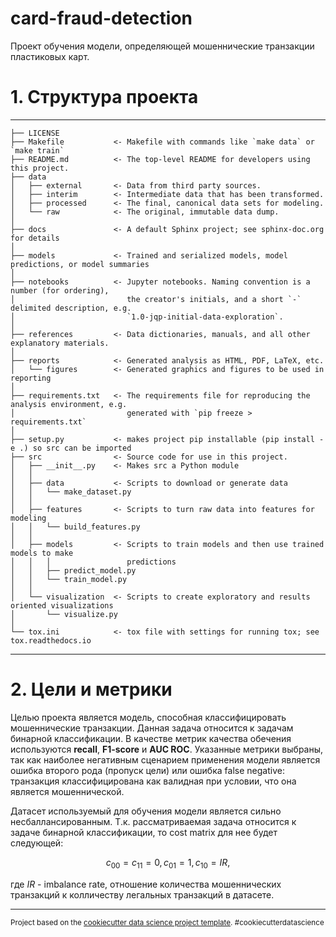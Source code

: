 card-fraud-detection
==============================

Проект обучения модели, определяющей мошеннические транзакции пластиковых карт.

# 1. Структура проекта
------------

    ├── LICENSE
    ├── Makefile           <- Makefile with commands like `make data` or `make train`
    ├── README.md          <- The top-level README for developers using this project.
    ├── data
    │   ├── external       <- Data from third party sources.
    │   ├── interim        <- Intermediate data that has been transformed.
    │   ├── processed      <- The final, canonical data sets for modeling.
    │   └── raw            <- The original, immutable data dump.
    │
    ├── docs               <- A default Sphinx project; see sphinx-doc.org for details
    │
    ├── models             <- Trained and serialized models, model predictions, or model summaries
    │
    ├── notebooks          <- Jupyter notebooks. Naming convention is a number (for ordering),
    │                         the creator's initials, and a short `-` delimited description, e.g.
    │                         `1.0-jqp-initial-data-exploration`.
    │
    ├── references         <- Data dictionaries, manuals, and all other explanatory materials.
    │
    ├── reports            <- Generated analysis as HTML, PDF, LaTeX, etc.
    │   └── figures        <- Generated graphics and figures to be used in reporting
    │
    ├── requirements.txt   <- The requirements file for reproducing the analysis environment, e.g.
    │                         generated with `pip freeze > requirements.txt`
    │
    ├── setup.py           <- makes project pip installable (pip install -e .) so src can be imported
    ├── src                <- Source code for use in this project.
    │   ├── __init__.py    <- Makes src a Python module
    │   │
    │   ├── data           <- Scripts to download or generate data
    │   │   └── make_dataset.py
    │   │
    │   ├── features       <- Scripts to turn raw data into features for modeling
    │   │   └── build_features.py
    │   │
    │   ├── models         <- Scripts to train models and then use trained models to make
    │   │   │                 predictions
    │   │   ├── predict_model.py
    │   │   └── train_model.py
    │   │
    │   └── visualization  <- Scripts to create exploratory and results oriented visualizations
    │       └── visualize.py
    │
    └── tox.ini            <- tox file with settings for running tox; see tox.readthedocs.io


--------
# 2. Цели и метрики

Целью проекта является модель, способная классифицировать мошеннические транзакции. 
Данная задача относится к задачам бинарной классификации.
В качестве метрик качества обечения используются **recall**, **F1-score** и **AUC ROC**. 
Указанные метрики выбраны, так как наиболее негативным сценарием применения модели является ошибка второго рода (пропуск цели) или ошибка false negative: транзакция классифицирована как валидная при условии, что она является мошеннической. 

Датасет используемый для обучения модели является сильно несбаллансированным. 
Т.к. рассматриваемая задача относится к задаче бинарной классификации, то cost matrix для нее будет следующей: 

$$ c_{00} = c_{11} = 0, c_{01} = 1, c_{10} = IR, $$

где $IR$ - imbalance rate, отношение количества мошеннических транзакций к колличеству легальных транзакций в датасете.

--------

<p><small>Project based on the <a target="_blank" href="https://drivendata.github.io/cookiecutter-data-science/">cookiecutter data science project template</a>. #cookiecutterdatascience</small></p>
